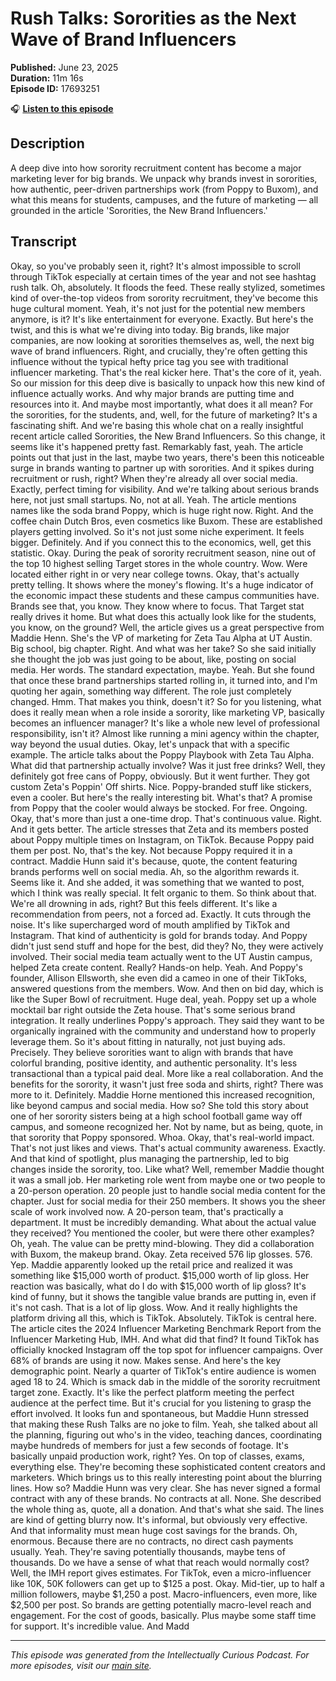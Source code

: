 # Rush Talks: Sororities as the Next Wave of Brand Influencers

**Published:** June 23, 2025  
**Duration:** 11m 16s  
**Episode ID:** 17693251

🎧 **[Listen to this episode](https://intellectuallycurious.buzzsprout.com/2529712/episodes/17693251-rush-talks-sororities-as-the-next-wave-of-brand-influencers)**

## Description

A deep dive into how sorority recruitment content has become a major marketing lever for big brands. We unpack why brands invest in sororities, how authentic, peer-driven partnerships work (from Poppy to Buxom), and what this means for students, campuses, and the future of marketing — all grounded in the article 'Sororities, the New Brand Influencers.'

## Transcript

Okay, so you've probably seen it, right? It's almost impossible to scroll through TikTok especially at certain times of the year and not see hashtag rush talk. Oh, absolutely. It floods the feed. These really stylized, sometimes kind of over-the-top videos from sorority recruitment, they've become this huge cultural moment. Yeah, it's not just for the potential new members anymore, is it? It's like entertainment for everyone. Exactly. But here's the twist, and this is what we're diving into today. Big brands, like major companies, are now looking at sororities themselves as, well, the next big wave of brand influencers. Right, and crucially, they're often getting this influence without the typical hefty price tag you see with traditional influencer marketing. That's the real kicker here. That's the core of it, yeah. So our mission for this deep dive is basically to unpack how this new kind of influence actually works. And why major brands are putting time and resources into it. And maybe most importantly, what does it all mean? For the sororities, for the students, and, well, for the future of marketing? It's a fascinating shift. And we're basing this whole chat on a really insightful recent article called Sororities, the New Brand Influencers. So this change, it seems like it's happened pretty fast. Remarkably fast, yeah. The article points out that just in the last, maybe two years, there's been this noticeable surge in brands wanting to partner up with sororities. And it spikes during recruitment or rush, right? When they're already all over social media. Exactly, perfect timing for visibility. And we're talking about serious brands here, not just small startups. No, not at all. Yeah. The article mentions names like the soda brand Poppy, which is huge right now. Right. And the coffee chain Dutch Bros, even cosmetics like Buxom. These are established players getting involved. So it's not just some niche experiment. It feels bigger. Definitely. And if you connect this to the economics, well, get this statistic. Okay. During the peak of sorority recruitment season, nine out of the top 10 highest selling Target stores in the whole country. Wow. Were located either right in or very near college towns. Okay, that's actually pretty telling. It shows where the money's flowing. It's a huge indicator of the economic impact these students and these campus communities have. Brands see that, you know. They know where to focus. That Target stat really drives it home. But what does this actually look like for the students, you know, on the ground? Well, the article gives us a great perspective from Maddie Henn. She's the VP of marketing for Zeta Tau Alpha at UT Austin. Big school, big chapter. Right. And what was her take? So she said initially she thought the job was just going to be about, like, posting on social media. Her words. The standard expectation, maybe. Yeah. But she found that once these brand partnerships started rolling in, it turned into, and I'm quoting her again, something way different. The role just completely changed. Hmm. That makes you think, doesn't it? So for you listening, what does it really mean when a role inside a sorority, like marketing VP, basically becomes an influencer manager? It's like a whole new level of professional responsibility, isn't it? Almost like running a mini agency within the chapter, way beyond the usual duties. Okay, let's unpack that with a specific example. The article talks about the Poppy Playbook with Zeta Tau Alpha. What did that partnership actually involve? Was it just free drinks? Well, they definitely got free cans of Poppy, obviously. But it went further. They got custom Zeta's Poppin' Off shirts. Nice. Poppy-branded stuff like stickers, even a cooler. But here's the really interesting bit. What's that? A promise from Poppy that the cooler would always be stocked. For free. Ongoing. Okay, that's more than just a one-time drop. That's continuous value. Right. And it gets better. The article stresses that Zeta and its members posted about Poppy multiple times on Instagram, on TikTok. Because Poppy paid them per post. No, that's the key. Not because Poppy required it in a contract. Maddie Hunn said it's because, quote, the content featuring brands performs well on social media. Ah, so the algorithm rewards it. Seems like it. And she added, it was something that we wanted to post, which I think was really special. It felt organic to them. So think about that. We're all drowning in ads, right? But this feels different. It's like a recommendation from peers, not a forced ad. Exactly. It cuts through the noise. It's like supercharged word of mouth amplified by TikTok and Instagram. That kind of authenticity is gold for brands today. And Poppy didn't just send stuff and hope for the best, did they? No, they were actively involved. Their social media team actually went to the UT Austin campus, helped Zeta create content. Really? Hands-on help. Yeah. And Poppy's founder, Allison Ellsworth, she even did a cameo in one of their TikToks, answered questions from the members. Wow. And then on bid day, which is like the Super Bowl of recruitment. Huge deal, yeah. Poppy set up a whole mocktail bar right outside the Zeta house. That's some serious brand integration. It really underlines Poppy's approach. They said they want to be organically ingrained with the community and understand how to properly leverage them. So it's about fitting in naturally, not just buying ads. Precisely. They believe sororities want to align with brands that have colorful branding, positive identity, and authentic personality. It's less transactional than a typical paid deal. More like a real collaboration. And the benefits for the sorority, it wasn't just free soda and shirts, right? There was more to it. Definitely. Maddie Horne mentioned this increased recognition, like beyond campus and social media. How so? She told this story about one of her sorority sisters being at a high school football game way off campus, and someone recognized her. Not by name, but as being, quote, in that sorority that Poppy sponsored. Whoa. Okay, that's real-world impact. That's not just likes and views. That's actual community awareness. Exactly. And that kind of spotlight, plus managing the partnership, led to big changes inside the sorority, too. Like what? Well, remember Maddie thought it was a small job. Her marketing role went from maybe one or two people to a 20-person operation. 20 people just to handle social media content for the chapter. Just for social media for their 250 members. It shows you the sheer scale of work involved now. A 20-person team, that's practically a department. It must be incredibly demanding. What about the actual value they received? You mentioned the cooler, but were there other examples? Oh, yeah. The value can be pretty mind-blowing. They did a collaboration with Buxom, the makeup brand. Okay. Zeta received 576 lip glosses. 576. Yep. Maddie apparently looked up the retail price and realized it was something like $15,000 worth of product. $15,000 worth of lip gloss. Her reaction was basically, what do I do with $15,000 worth of lip gloss? It's kind of funny, but it shows the tangible value brands are putting in, even if it's not cash. That is a lot of lip gloss. Wow. And it really highlights the platform driving all this, which is TikTok. Absolutely. TikTok is central here. The article cites the 2024 Influencer Marketing Benchmark Report from the Influencer Marketing Hub, IMH. And what did that find? It found TikTok has officially knocked Instagram off the top spot for influencer campaigns. Over 68% of brands are using it now. Makes sense. And here's the key demographic point. Nearly a quarter of TikTok's entire audience is women aged 18 to 24. Which is smack dab in the middle of the sorority recruitment target zone. Exactly. It's like the perfect platform meeting the perfect audience at the perfect time. But it's crucial for you listening to grasp the effort involved. It looks fun and spontaneous, but Maddie Hunn stressed that making these Rush Talks are no joke to film. Yeah, she talked about all the planning, figuring out who's in the video, teaching dances, coordinating maybe hundreds of members for just a few seconds of footage. It's basically unpaid production work, right? Yes. On top of classes, exams, everything else. They're becoming these sophisticated content creators and marketers. Which brings us to this really interesting point about the blurring lines. How so? Maddie Hunn was very clear. She has never signed a formal contract with any of these brands. No contracts at all. None. She described the whole thing as, quote, all a donation. And that's what she said. The lines are kind of getting blurry now. It's informal, but obviously very effective. And that informality must mean huge cost savings for the brands. Oh, enormous. Because there are no contracts, no direct cash payments usually. Yeah. They're saving potentially thousands, maybe tens of thousands. Do we have a sense of what that reach would normally cost? Well, the IMH report gives estimates. For TikTok, even a micro-influencer like 10K, 50K followers can get up to $125 a post. Okay. Mid-tier, up to half a million followers, maybe $1,250 a post. Macro-influencers, even more, like $2,500 per post. So brands are getting potentially macro-level reach and engagement. For the cost of goods, basically. Plus maybe some staff time for support. It's incredible value. And Madd

---
*This episode was generated from the Intellectually Curious Podcast. For more episodes, visit our [main site](https://intellectuallycurious.buzzsprout.com).*
